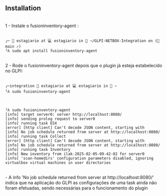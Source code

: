 ## Installation  
<br>
1 - Instale o fusioninventory-agent :
<br>
<br>

```
╭─ 💁 estagiario at 💻 estagiario in 📁 ~/GLPI-NETBOX-Integration on (🌿 main ✓)
╰λ sudo apt install fusioninventory-agent
```
<br>
2 - Rode o fusioninventory-agent depois que o plugin já esteja estabelecido no GLPI:
<br>
<br>

```
╭─integration 💁 estagiario at 💻 estagiario in 📁 ~
╰λ sudo fusioninventory-agent
```
<br>

```
╰λ sudo fusioninventory-agent
[info] target server0: server http://localhost:8080/
[info] sending prolog request to server0
[info] running task ESX
[error] [http client] Can't decode JSON content, starting with 
[info] No job schedule returned from server at http://localhost:8080/
[info] running task Collect
[error] [http client] Can't decode JSON content, starting with 
[info] No job schedule returned from server at http://localhost:8080/
[info] running task Inventory
[info] New inventory from ilak-2025-02-05-09-42-02 for server0
[info] 'scan-homedirs' configuration parameters disabled, ignoring virtualbox virtual machines in user directories
```
<br>
- A info 'No job schedule returned from server at http://localhost:8080/' 
<br>
indica que na aplicação do GLPI as configurações de uma task ainda não foram efetuadas, sendo necessárias para o funcionamento do plugin